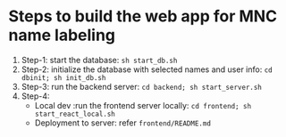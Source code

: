 # Steps to build the web app for MNC name labeling 

1. Step-1: start the database: `sh start_db.sh` 
2. Step-2: initialize the database with selected names and user info: `cd dbinit; sh init_db.sh`
3. Step-3: run the backend server: `cd backend; sh start_server.sh`
4. Step-4: 
	- Local dev :run the frontend server locally: `cd frontend; sh start_react_local.sh`
	- Deployment to server: refer `frontend/README.md`